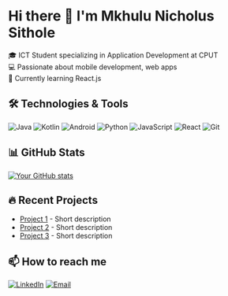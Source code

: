 # Hi there 👋 I'm Mkhulu Nicholus Sithole

🎓 ICT Student specializing in Application Development at CPUT  
💻 Passionate about mobile development, web apps  
🌱 Currently learning React.js  

## 🛠️ Technologies & Tools
![Java](https://img.shields.io/badge/-Java-007396?style=flat&logo=java)
![Kotlin](https://img.shields.io/badge/-Kotlin-0095D5?style=flat&logo=kotlin)
![Android](https://img.shields.io/badge/-Android-3DDC84?style=flat&logo=android)
![Python](https://img.shields.io/badge/-Python-3776AB?style=flat&logo=python)
![JavaScript](https://img.shields.io/badge/-JavaScript-F7DF1E?style=flat&logo=javascript)
![React](https://img.shields.io/badge/-React-61DAFB?style=flat&logo=react)
![Git](https://img.shields.io/badge/-Git-F05032?style=flat&logo=git)

## 📊 GitHub Stats
[![Your GitHub stats](https://github-readme-stats.vercel.app/api?username=yourusername&show_icons=true&theme=radical)](https://github.com/yourusername)

## 🔥 Recent Projects
- [Project 1](link) - Short description
- [Project 2](link) - Short description
- [Project 3](link) - Short description

## 📫 How to reach me
[![LinkedIn](https://img.shields.io/badge/-LinkedIn-0077B5?style=flat&logo=linkedin)](your-linkedin-link)
[![Email](https://img.shields.io/badge/-Email-D14836?style=flat&logo=gmail)](mailto:your-email)
